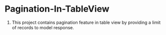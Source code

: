 # Pagination-In-TableView

1) This project contains pagination feature in table view by providing a limit of records to model response.
